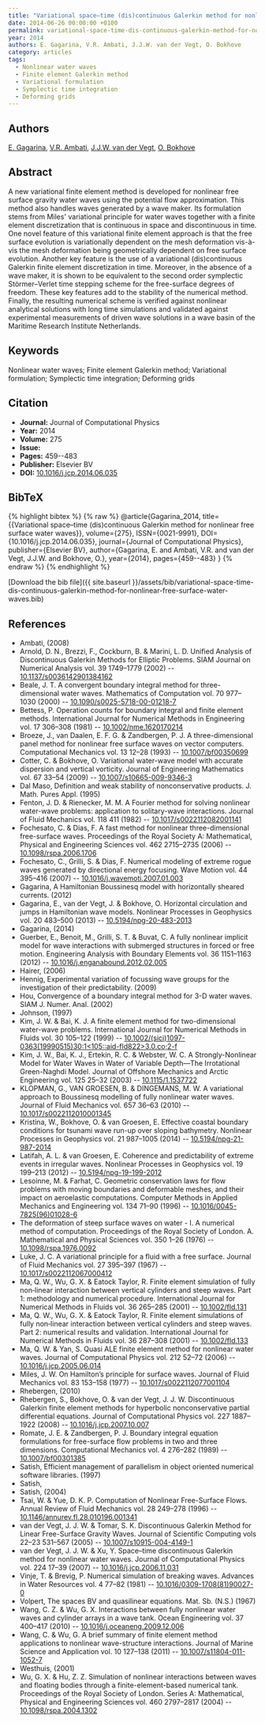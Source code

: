 ```yaml
---
title: "Variational space–time (dis)continuous Galerkin method for nonlinear free surface water waves"
date: 2014-06-26 00:00:00 +0100
permalink: variational-space-time-dis-continuous-galerkin-method-for-nonlinear-free-surface-water-waves
year: 2014
authors: E. Gagarina, V.R. Ambati, J.J.W. van der Vegt, O. Bokhove
category: articles
tags:
  - Nonlinear water waves
  - Finite element Galerkin method
  - Variational formulation
  - Symplectic time integration
  - Deforming grids
---
```

 
## Authors
[E. Gagarina](authors/e-gagarina), [V.R. Ambati](authors/v-r-ambati), [J.J.W. van der Vegt](authors/jaap-j-w-van-der-vegt), [O. Bokhove](authors/onno-bokhove)
 
## Abstract
A new variational finite element method is developed for nonlinear free surface gravity water waves using the potential flow approximation. This method also handles waves generated by a wave maker. Its formulation stems from Miles' variational principle for water waves together with a finite element discretization that is continuous in space and discontinuous in time. One novel feature of this variational finite element approach is that the free surface evolution is variationally dependent on the mesh deformation vis-à-vis the mesh deformation being geometrically dependent on free surface evolution. Another key feature is the use of a variational (dis)continuous Galerkin finite element discretization in time. Moreover, in the absence of a wave maker, it is shown to be equivalent to the second order symplectic Störmer–Verlet time stepping scheme for the free-surface degrees of freedom. These key features add to the stability of the numerical method. Finally, the resulting numerical scheme is verified against nonlinear analytical solutions with long time simulations and validated against experimental measurements of driven wave solutions in a wave basin of the Maritime Research Institute Netherlands.
 
## Keywords
Nonlinear water waves; Finite element Galerkin method; Variational formulation; Symplectic time integration; Deforming grids
 
## Citation
- **Journal:** Journal of Computational Physics
- **Year:** 2014
- **Volume:** 275
- **Issue:** 
- **Pages:** 459--483
- **Publisher:** Elsevier BV
- **DOI:** [10.1016/j.jcp.2014.06.035](https://doi.org/10.1016/j.jcp.2014.06.035)
 
## BibTeX
{% highlight bibtex %}
{% raw %}
@article{Gagarina_2014,
  title={{Variational space–time (dis)continuous Galerkin method for nonlinear free surface water waves}},
  volume={275},
  ISSN={0021-9991},
  DOI={10.1016/j.jcp.2014.06.035},
  journal={Journal of Computational Physics},
  publisher={Elsevier BV},
  author={Gagarina, E. and Ambati, V.R. and van der Vegt, J.J.W. and Bokhove, O.},
  year={2014},
  pages={459--483}
}
{% endraw %}
{% endhighlight %}
 
[Download the bib file]({{ site.baseurl }}/assets/bib/variational-space-time-dis-continuous-galerkin-method-for-nonlinear-free-surface-water-waves.bib)
 
## References
- Ambati, (2008)
- Arnold, D. N., Brezzi, F., Cockburn, B. & Marini, L. D. Unified Analysis of Discontinuous Galerkin Methods for Elliptic Problems. SIAM Journal on Numerical Analysis vol. 39 1749–1779 (2002) -- [10.1137/s0036142901384162](https://doi.org/10.1137/s0036142901384162)
- Beale, J. T. A convergent boundary integral method for three-dimensional water waves. Mathematics of Computation vol. 70 977–1030 (2000) -- [10.1090/s0025-5718-00-01218-7](https://doi.org/10.1090/s0025-5718-00-01218-7)
- Bettess, P. Operation counts for boundary integral and finite element methods. International Journal for Numerical Methods in Engineering vol. 17 306–308 (1981) -- [10.1002/nme.1620170214](https://doi.org/10.1002/nme.1620170214)
- Broeze, J., van Daalen, E. F. G. & Zandbergen, P. J. A three-dimensional panel method for nonlinear free surface waves on vector computers. Computational Mechanics vol. 13 12–28 (1993) -- [10.1007/bf00350699](https://doi.org/10.1007/bf00350699)
- Cotter, C. & Bokhove, O. Variational water-wave model with accurate dispersion and vertical vorticity. Journal of Engineering Mathematics vol. 67 33–54 (2009) -- [10.1007/s10665-009-9346-3](https://doi.org/10.1007/s10665-009-9346-3)
- Dal Maso, Definition and weak stability of nonconservative products. J. Math. Pures Appl. (1995)
- Fenton, J. D. & Rienecker, M. M. A Fourier method for solving nonlinear water-wave problems: application to solitary-wave interactions. Journal of Fluid Mechanics vol. 118 411 (1982) -- [10.1017/s0022112082001141](https://doi.org/10.1017/s0022112082001141)
- Fochesato, C. & Dias, F. A fast method for nonlinear three-dimensional free-surface waves. Proceedings of the Royal Society A: Mathematical, Physical and Engineering Sciences vol. 462 2715–2735 (2006) -- [10.1098/rspa.2006.1706](https://doi.org/10.1098/rspa.2006.1706)
- Fochesato, C., Grilli, S. & Dias, F. Numerical modeling of extreme rogue waves generated by directional energy focusing. Wave Motion vol. 44 395–416 (2007) -- [10.1016/j.wavemoti.2007.01.003](https://doi.org/10.1016/j.wavemoti.2007.01.003)
- Gagarina, A Hamiltonian Boussinesq model with horizontally sheared currents. (2012)
- Gagarina, E., van der Vegt, J. & Bokhove, O. Horizontal circulation and jumps in Hamiltonian wave models. Nonlinear Processes in Geophysics vol. 20 483–500 (2013) -- [10.5194/npg-20-483-2013](https://doi.org/10.5194/npg-20-483-2013)
- Gagarina, (2014)
- Guerber, E., Benoit, M., Grilli, S. T. & Buvat, C. A fully nonlinear implicit model for wave interactions with submerged structures in forced or free motion. Engineering Analysis with Boundary Elements vol. 36 1151–1163 (2012) -- [10.1016/j.enganabound.2012.02.005](https://doi.org/10.1016/j.enganabound.2012.02.005)
- Hairer, (2006)
- Hennig, Experimental variation of focussing wave groups for the investigation of their predictability. (2009)
- Hou, Convergence of a boundary integral method for 3-D water waves. SIAM J. Numer. Anal. (2002)
- Johnson, (1997)
- Kim, J. W. & Bai, K. J. A finite element method for two-dimensional water-wave problems. International Journal for Numerical Methods in Fluids vol. 30 105–122 (1999) -- [10.1002/(sici)1097-0363(19990515)30:1<105::aid-fld822>3.0.co;2-f](https://doi.org/10.1002/(sici)1097-0363(19990515)30:1<105::aid-fld822>3.0.co;2-f)
- Kim, J. W., Bai, K. J., Ertekin, R. C. & Webster, W. C. A Strongly-Nonlinear Model for Water Waves in Water of Variable Depth—The Irrotational Green-Naghdi Model. Journal of Offshore Mechanics and Arctic Engineering vol. 125 25–32 (2003) -- [10.1115/1.1537722](https://doi.org/10.1115/1.1537722)
- KLOPMAN, G., VAN GROESEN, B. & DINGEMANS, M. W. A variational approach to Boussinesq modelling of fully nonlinear water waves. Journal of Fluid Mechanics vol. 657 36–63 (2010) -- [10.1017/s0022112010001345](https://doi.org/10.1017/s0022112010001345)
- Kristina, W., Bokhove, O. & van Groesen, E. Effective coastal boundary conditions for tsunami wave run-up over sloping bathymetry. Nonlinear Processes in Geophysics vol. 21 987–1005 (2014) -- [10.5194/npg-21-987-2014](https://doi.org/10.5194/npg-21-987-2014)
- Latifah, A. L. & van Groesen, E. Coherence and predictability of extreme events in irregular waves. Nonlinear Processes in Geophysics vol. 19 199–213 (2012) -- [10.5194/npg-19-199-2012](https://doi.org/10.5194/npg-19-199-2012)
- Lesoinne, M. & Farhat, C. Geometric conservation laws for flow problems with moving boundaries and deformable meshes, and their impact on aeroelastic computations. Computer Methods in Applied Mechanics and Engineering vol. 134 71–90 (1996) -- [10.1016/0045-7825(96)01028-6](https://doi.org/10.1016/0045-7825(96)01028-6)
- The deformation of steep surface waves on water - I. A numerical method of computation. Proceedings of the Royal Society of London. A. Mathematical and Physical Sciences vol. 350 1–26 (1976) -- [10.1098/rspa.1976.0092](https://doi.org/10.1098/rspa.1976.0092)
- Luke, J. C. A variational principle for a fluid with a free surface. Journal of Fluid Mechanics vol. 27 395–397 (1967) -- [10.1017/s0022112067000412](https://doi.org/10.1017/s0022112067000412)
- Ma, Q. W., Wu, G. X. & Eatock Taylor, R. Finite element simulation of fully non‐linear interaction between vertical cylinders and steep waves. Part 1: methodology and numerical procedure. International Journal for Numerical Methods in Fluids vol. 36 265–285 (2001) -- [10.1002/fld.131](https://doi.org/10.1002/fld.131)
- Ma, Q. W., Wu, G. X. & Eatock Taylor, R. Finite element simulations of fully non‐linear interaction between vertical cylinders and steep waves. Part 2: numerical results and validation. International Journal for Numerical Methods in Fluids vol. 36 287–308 (2001) -- [10.1002/fld.133](https://doi.org/10.1002/fld.133)
- Ma, Q. W. & Yan, S. Quasi ALE finite element method for nonlinear water waves. Journal of Computational Physics vol. 212 52–72 (2006) -- [10.1016/j.jcp.2005.06.014](https://doi.org/10.1016/j.jcp.2005.06.014)
- Miles, J. W. On Hamilton’s principle for surface waves. Journal of Fluid Mechanics vol. 83 153–158 (1977) -- [10.1017/s0022112077001104](https://doi.org/10.1017/s0022112077001104)
- Rhebergen, (2010)
- Rhebergen, S., Bokhove, O. & van der Vegt, J. J. W. Discontinuous Galerkin finite element methods for hyperbolic nonconservative partial differential equations. Journal of Computational Physics vol. 227 1887–1922 (2008) -- [10.1016/j.jcp.2007.10.007](https://doi.org/10.1016/j.jcp.2007.10.007)
- Romate, J. E. & Zandbergen, P. J. Boundary integral equation formulations for free-surface flow problems in two and three dimensions. Computational Mechanics vol. 4 276–282 (1989) -- [10.1007/bf00301385](https://doi.org/10.1007/bf00301385)
- Satish, Efficient management of parallelism in object oriented numerical software libraries. (1997)
- Satish,
- Satish, (2004)
- Tsai, W. & Yue, D. K. P. Computation of Nonlinear Free-Surface Flows. Annual Review of Fluid Mechanics vol. 28 249–278 (1996) -- [10.1146/annurev.fl.28.010196.001341](https://doi.org/10.1146/annurev.fl.28.010196.001341)
- van der Vegt, J. J. W. & Tomar, S. K. Discontinuous Galerkin Method for Linear Free-Surface Gravity Waves. Journal of Scientific Computing vols 22–23 531–567 (2005) -- [10.1007/s10915-004-4149-1](https://doi.org/10.1007/s10915-004-4149-1)
- van der Vegt, J. J. W. & Xu, Y. Space–time discontinuous Galerkin method for nonlinear water waves. Journal of Computational Physics vol. 224 17–39 (2007) -- [10.1016/j.jcp.2006.11.031](https://doi.org/10.1016/j.jcp.2006.11.031)
- Vinje, T. & Brevig, P. Numerical simulation of breaking waves. Advances in Water Resources vol. 4 77–82 (1981) -- [10.1016/0309-1708(81)90027-0](https://doi.org/10.1016/0309-1708(81)90027-0)
- Volpert, The spaces BV and quasilinear equations. Mat. Sb. (N.S.) (1967)
- Wang, C. Z. & Wu, G. X. Interactions between fully nonlinear water waves and cylinder arrays in a wave tank. Ocean Engineering vol. 37 400–417 (2010) -- [10.1016/j.oceaneng.2009.12.006](https://doi.org/10.1016/j.oceaneng.2009.12.006)
- Wang, C. & Wu, G. A brief summary of finite element method applications to nonlinear wave-structure interactions. Journal of Marine Science and Application vol. 10 127–138 (2011) -- [10.1007/s11804-011-1052-7](https://doi.org/10.1007/s11804-011-1052-7)
- Westhuis, (2001)
- Wu, G. X. & Hu, Z. Z. Simulation of nonlinear interactions between waves and floating bodies through a finite-element-based numerical tank. Proceedings of the Royal Society of London. Series A: Mathematical, Physical and Engineering Sciences vol. 460 2797–2817 (2004) -- [10.1098/rspa.2004.1302](https://doi.org/10.1098/rspa.2004.1302)


